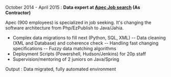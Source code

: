 
October 2014 - April 2015
:
**Data expert at [Apec Job search](Apec.fr) (As Contractor)**

Apec (900 employees) is specialized in job seeking.
It's changing the software architecture from Php/EzPublish to Java/Jahia.

- Complex data migrations to fill next (Python, SQL, XML)
-- Data cleaning (XML and Database) and coherence check
-- Handling fast changing specifications
-- Fuzzy data matching algorithms
- Deployment Scripts (Powershell, Hudson/Jenkins) for 20p staff
- Supervision/mentoring of 2 juniors on Java/Spring

Output : Data migrated, fully automated environment



